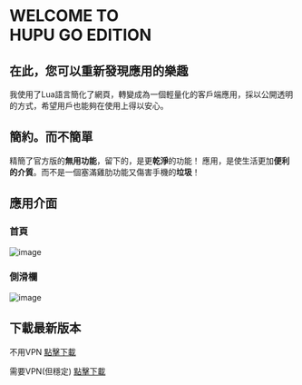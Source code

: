 WELCOME TO<br>HUPU GO EDITION
====
## 在此，您可以重新發現應用的樂趣

  我使用了Lua語言簡化了網頁，轉變成為一個輕量化的客戶端應用，採以公開透明的方式，希望用戶也能夠在使用上得以安心。

## 簡約。而不簡單

精簡了官方版的**無用功能**，留下的，是更**乾淨**的功能！
應用，是使生活更加**便利的介質**。而不是一個塞滿雞肋功能又傷害手機的**垃圾**！

## 應用介面

### 首頁
![image](http://chuantu.biz/t6/326/1528351342x-1404764420.png)

### 側滑欄

![image](http://chuantu.biz/t6/326/1528351989x-1404764420.png)

## 下載最新版本

不用VPN 
[點擊下載](https://share.weiyun.com/5kvgMw1)

需要VPN(但穩定)
[點擊下載](https://drive.google.com/folderview?id=1X7znGl_6pTHSWTgbU-SAVxmcyymd_qce)
